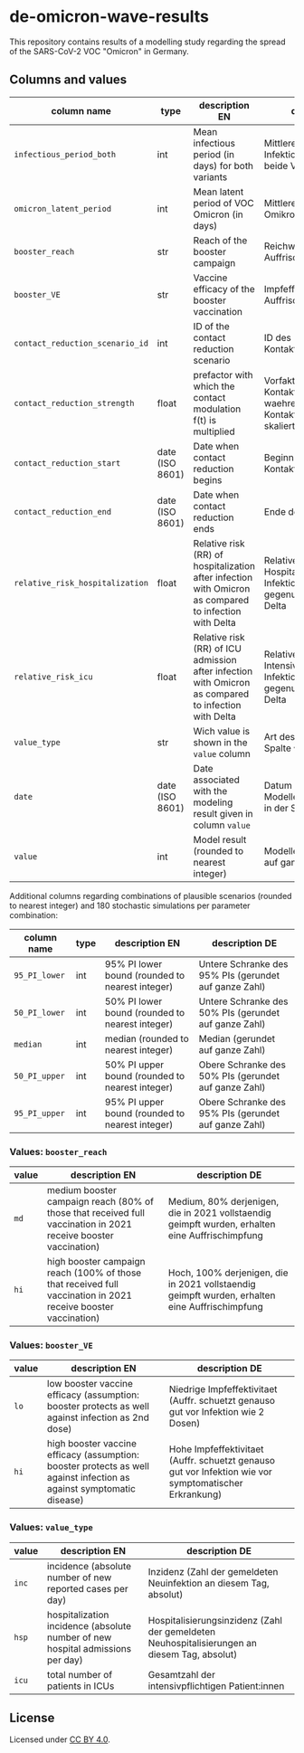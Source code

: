 # de-omicron-wave-results

This repository contains results of a modelling study regarding the spread of the SARS-CoV-2 VOC "Omicron" in Germany.

## Columns and values

| column name | type | description EN | description DE |
| -- | -- | -- | -- |
| `infectious_period_both` | int | Mean infectious period (in days) for both variants | Mittlere Infektiositaetsperiode fuer beide Varianten (in Tagen) |
| `omicron_latent_period` | int | Mean latent period of VOC Omicron (in days) | Mittlere Latenzzeit der VOC Omikron (in Tagen) |
| `booster_reach` | str | Reach of the booster campaign | Reichweite der Auffrischkampagne |
| `booster_VE` | str | Vaccine efficacy of the booster vaccination | Impfeffektivitaet der Auffrischimpfung |
| `contact_reduction_scenario_id` | int | ID of the contact reduction scenario | ID des Kontaktreduktionsszenarios |
| `contact_reduction_strength` | float | prefactor with which the contact modulation f(t) is multiplied | Vorfaktor, mit der die Kontaktmodulation f(t) waehrend der Kontaktreduktionsperiode skaliert wird |
| `contact_reduction_start` | date (ISO 8601) | Date when contact reduction begins | Beginn der Kontaktreduktion |
| `contact_reduction_end` | date (ISO 8601) | Date when contact reduction ends | Ende der Kontaktreduktion |
| `relative_risk_hospitalization` | float | Relative risk (RR) of hospitalization after infection with Omicron as compared to infection with Delta | Relatives Risiko (RR) der Hospitalisierung nach Infektion mit Omicron gegenueber Infektion mit Delta |
| `relative_risk_icu` | float | Relative risk (RR) of ICU admission after infection with Omicron as compared to infection with Delta | Relatives Risiko (RR) der Intensivpflichtigkeit nach Infektion mit Omicron gegenueber Infektion mit Delta |
| `value_type` | str | Wich value is shown in the `value` column | Art des Wertes in der Spalte `value` |
| `date`  | date (ISO 8601) | Date associated with the modeling result given in column `value` | Datum assoziiert mit dem Modellergebnis des Wertes in der Spalte `value` |
| `value` | int | Model result (rounded to nearest integer) | Modellergebnis (gerundet auf ganze Zahl) |

Additional columns regarding combinations of plausible scenarios (rounded to nearest integer) and 180 stochastic simulations per parameter combination:

| column name | type | description EN | description DE |
| -- | -- | -- | -- |
| `95_PI_lower` | int | 95% PI lower bound (rounded to nearest integer) | Untere Schranke des 95% PIs (gerundet auf ganze Zahl) |
| `50_PI_lower` | int | 50% PI lower bound (rounded to nearest integer) | Untere Schranke des 50% PIs (gerundet auf ganze Zahl) |
| `median` | int | median (rounded to nearest integer) | Median (gerundet auf ganze Zahl) |
| `50_PI_upper` | int | 50% PI upper bound (rounded to nearest integer) | Obere Schranke des 50% PIs (gerundet auf ganze Zahl) |
| `95_PI_upper` | int | 95% PI upper bound (rounded to nearest integer) | Obere Schranke des 95% PIs (gerundet auf ganze Zahl) |

### Values: `booster_reach`

| value | description EN | description DE |
| -- | -- | -- |
| `md` | medium booster campaign reach (80% of those that received full vaccination in 2021 receive booster vaccination) | Medium, 80% derjenigen, die in 2021 vollstaendig geimpft wurden, erhalten eine Auffrischimpfung |
| `hi` | high booster campaign reach (100% of those that received full vaccination in 2021 receive booster vaccination) | Hoch, 100% derjenigen, die in 2021 vollstaendig geimpft wurden, erhalten eine Auffrischimpfung |


### Values: `booster_VE`

| value | description EN | description DE |
| -- | -- | -- |
| `lo` | low booster vaccine efficacy (assumption: booster protects as well against infection as 2nd dose) | Niedrige Impfeffektivitaet (Auffr. schuetzt genauso gut vor Infektion wie 2 Dosen) |
| `hi` | high booster vaccine efficacy (assumption: booster protects as well against infection as against symptomatic disease) | Hohe Impfeffektivitaet (Auffr. schuetzt genauso gut vor Infektion wie vor symptomatischer Erkrankung) |

### Values: `value_type`

| value | description EN | description DE |
| -- | -- | -- |
| `inc` | incidence (absolute number of new reported cases per day) | Inzidenz (Zahl der gemeldeten Neuinfektion an diesem Tag, absolut) |
| `hsp` | hospitalization incidence (absolute number of new hospital admissions per day) | Hospitalisierungsinzidenz (Zahl der gemeldeten Neuhospitalisierungen an diesem Tag, absolut) |
| `icu` | total number of patients in ICUs | Gesamtzahl der intensivpflichtigen Patient:innen |

## License

Licensed under [CC BY 4.0](https://creativecommons.org/licenses/by/4.0/).
